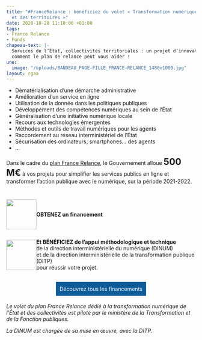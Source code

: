 ```yaml
---
title: "#FranceRelance : bénéficiez du volet « Transformation numérique de l’État
  et des territoires »"
date: 2020-10-28 11:10:00 +01:00
tags:
- France Relance
- Fonds
chapeau-text: |-
  Services de l’État, collectivités territoriales : un projet d’innovation ou de transformation numériques ? Découvrez
  comment le plan de relance peut vous aider !
une:
  image: "/uploads/BANDEAU_PAGE-FILLE_FRANCE-RELANCE_1480x1000.jpg"
layout: rgaa
---
```


<style>
.button {
background-color: #0d5c98;
border: 1px solid white;
color: white;
padding: 10px 10px;
text-align: center;
text-decoration: none;
display: inline-block;
font-style: normal;
margin: 4px 2px;
cursor: pointer;
}

.benefice-france-relance {
  margin: auto;
  display: flex;
  align-items: center;
}

.benefice-france-relance > div {
  margin: auto;
}

.benefice-france-relance > div > .benefice {
  display: flex;
  flex-direction: row;
  align-items: center;
  margin: 25px 0;
}
</style>

* Dématérialisation d’une démarche administrative
* Amélioration d’un service en ligne
* Utilisation de la donnée dans les politiques publiques
* Développement des compétences numériques au sein de l’État
* Généralisation d’une initiative numérique locale
* Recours aux technologies émergentes
* Méthodes et outils de travail numériques pour les agents
* Raccordement au réseau interministériel de l’État
* Sécurisation des ordinateurs, smartphones… des agents
* …

Dans le cadre du [plan France Relance](https://www.economie.gouv.fr/plan-de-relance), le Gouvernement alloue <font size="5"><b>500 M€</b></font> à vos projets pour simplifier les services publics en ligne et transformer l’action publique avec le numérique, sur la période 2021-2022.

<div class="benefice-france-relance">
    <div >
      <div class="benefice">
        <img src="/uploads/Financement_rouge-400.png" alt="" width="80" align="middle">
        <div>
          <strong>OBTENEZ un financement</strong>
        </div>
      </div>
      <div class="benefice">
        <img src="/uploads/Nos-leviers-daction.png" alt="" width="80" align="middle" />
        <div>
            <strong>Et BÉNÉFICIEZ de l’appui méthodologique et technique</strong><br />de la direction interministérielle du numérique (DINUM) <br />et de la direction interministérielle de la transformation publique (DITP) <br />pour réussir votre projet.
        </div>
      </div>



<p align="center"><a href="https://france-relance.transformation.gouv.fr/" class="button">Découvrez tous les financements</a></p>

<em>Le volet du plan France Relance dédié à la transformation numérique de l’État et des collectivités est piloté par le ministère de la Transformation et de la Fonction publiques.<em>

*La DINUM est chargée de sa mise en œuvre, avec la DITP.*

